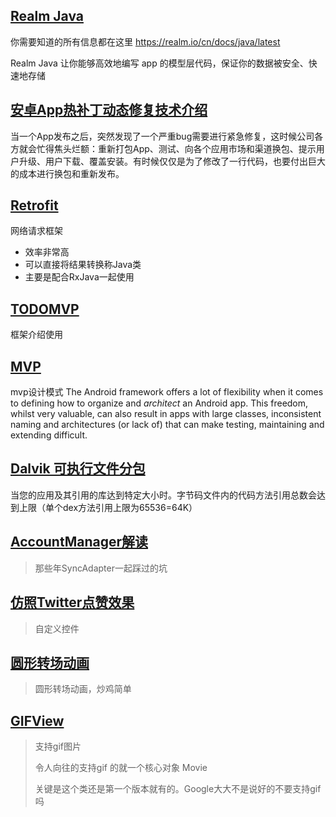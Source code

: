 ## <a href="/realm">Realm Java</a>

你需要知道的所有信息都在这里
<https://realm.io/cn/docs/java/latest>

Realm Java 让你能够高效地编写 app 的模型层代码，保证你的数据被安全、快速地存储

## <a href="/hotfix">安卓App热补丁动态修复技术介绍</a>

当一个App发布之后，突然发现了一个严重bug需要进行紧急修复，这时候公司各方就会忙得焦头烂额：重新打包App、测试、向各个应用市场和渠道换包、提示用户升级、用户下载、覆盖安装。有时候仅仅是为了修改了一行代码，也要付出巨大的成本进行换包和重新发布。

## <a href="retrofit">Retrofit</a>

网络请求框架  

* 效率非常高  
* 可以直接将结果转换称Java类  
* 主要是配合RxJava一起使用  


## <a href="todo-mvp">TODOMVP</a>

框架介绍使用

## <a href="GoogleAndroid-MVP">MVP</a>

mvp设计模式
The Android framework offers a lot of flexibility when it comes to defining how
to organize and <em>architect</em> an Android app. This freedom, whilst very valuable, can also result in apps
with large classes, inconsistent naming and architectures (or lack of) that can
make testing, maintaining and extending difficult.

## <a href="multidex">Dalvik 可执行文件分包</a>

当您的应用及其引用的库达到特定大小时。字节码文件内的代码方法引用总数会达到上限（单个dex方法引用上限为65536=64K）

## <a href="AccountManager">AccountManager解读</a>

> 那些年SyncAdapter一起踩过的坑

## <a href="custome">仿照Twitter点赞效果</a>

> 自定义控件

## <a href="custome2">圆形转场动画</a>

> 圆形转场动画，炒鸡简单

## <a href="gifview">GIFView</a>

> 支持gif图片
>
> 令人向往的支持gif 的就一个核心对象  Movie
>
> 关键是这个类还是第一个版本就有的。Google大大不是说好的不要支持gif吗

